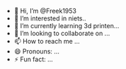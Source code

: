 - 👋 Hi, I’m @Freek1953
- 👀 I’m interested in niets..
- 🌱 I’m currently learning 3d printen...
- 💞️ I’m looking to collaborate on ...
- 📫 How to reach me ...
- 😄 Pronouns: ...
- ⚡ Fun fact: ...

<!---
Freek1953/Freek1953 is a ✨ special ✨ repository because its `README.md` (this file) appears on your GitHub profile.
You can click the Preview link to take a look at your changes.
--->

